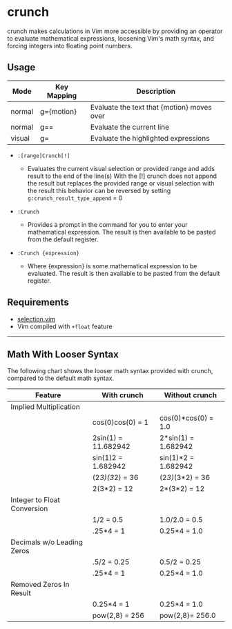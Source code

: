 crunch
======

crunch makes calculations in Vim more accessible by providing an operator to
evaluate mathematical expressions, loosening Vim's math syntax, and forcing
integers into floating point numbers.

Usage
-----

| Mode   | Key Mapping | Description                                |
|--------|-------------|--------------------------------------------|
| normal | g={motion}  | Evaluate the text that {motion} moves over |
| normal | g==         | Evaluate the current line                  |
| visual | g=          | Evaluate the highlighted expressions       |

* `:[range]Crunch[!]`
    * Evaluates the current visual selection or provided range and adds result
      to the end of the line(s) With the [!] crunch does not append the result
      but replaces the provided range or visual selection with the result this
      behavior can be reversed  by setting  `g:crunch_result_type_append` = 0

* `:Crunch`
    * Provides a prompt in the command for you to enter your mathematical
      expression. The result is then available to be pasted from the default
      register.

* `:Crunch {expression}`
    * Where {expression} is some mathematical expression to be evaluated. The
      result is then available to be pasted from the default register.

Requirements
------------
* [selection.vim](https://github.com/arecarn/selection.vim)
* Vim compiled with `+float` feature

------------------------------------------------------------------------------

Math With Looser Syntax
-----------------------
The following chart shows the looser math syntax provided with crunch, compared
to the default math syntax.

| Feature                     | With crunch         | Without crunch      |
|-----------------------------|---------------------|---------------------|
| Implied Multiplication      |                     |                     |
|                             | cos(0)cos(0) = 1    | cos(0)*cos(0) = 1.0 |
|                             | 2sin(1) = 11.682942 | 2*sin(1) = 1.682942 |
|                             | sin(1)2 = 1.682942  | sin(1)*2 = 1.682942 |
|                             | (2*3)(3*2) = 36     | (2*3)*(3*2) = 36    |
|                             | 2(3*2) = 12         | 2*(3*2) = 12        |
| Integer to Float Conversion |                     |                     |
|                             | 1/2 = 0.5           | 1.0/2.0 = 0.5       |
|                             | .25*4 = 1           | 0.25*4 = 1.0        |
| Decimals w/o Leading Zeros  |                     |                     |
|                             | .5/2 = 0.25         | 0.5/2 = 0.25        |
|                             | .25*4 = 1           | 0.25*4 = 1.0        |
| Removed Zeros In Result     |                     |                     |
|                             | 0.25*4 = 1          | 0.25*4 = 1.0        |
|                             | pow(2,8) = 256      | pow(2,8)= 256.0     |
